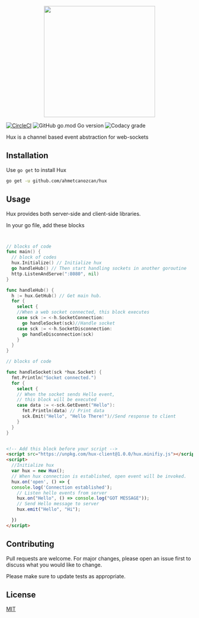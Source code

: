 <p align="center">
  <a ">
    <img
      src="http://ahmetcanozcan.github.io/assets/img/huxlogo.png"
      width="300"
    />
  </a>
</p>

[![CircleCI](https://img.shields.io/circleci/build/github/circleci/circleci-docs?style=flat-square)](http://https://circleci.com/gh/ahmetcanozcan/hux) ![GitHub go.mod Go version](https://img.shields.io/github/go-mod/go-version/ahmetcanozcan/hux?style=flat-square) ![Codacy grade](https://img.shields.io/codacy/grade/2b1934e3704e44069f7a5c6e89afeca0?style=flat-square)

Hux is a channel based event abstraction for web-sockets

## Installation

Use `go get`  to install  Hux

```bash
go get -u github.com/ahmetcanozcan/hux
```

## Usage

Hux provides both server-side and client-side libraries.

In your go file, add these blocks
```go


// blocks of code
func main() {
  // block of codes
  hux.Initialize() // Initialize hux
  go handleHub() // Then start handling sockets in another goroutine
  http.ListenAndServe(":8080", nil)
}

func handleHub() {
  h := hux.GetHub() // Get main hub.
  for {
    select {
    //When a web socket connected, this block executes
    case sck := <-h.SocketConnection: 
      go handleSocket(sck)//Handle socket
    case sck := <-h.SocketDisconnection:
      go handleDisconnection(sck)
    }
  }
}

// blocks of code

func handleSocket(sck *hux.Socket) {
  fmt.Println("Socket connected.")
  for {
    select {
    // When the socket sends Hello event,
    // this block will be executed
    case data := <-sck.GetEvent("Hello"):
      fmt.Println(data) // Print data
      sck.Emit("Hello", "Hello There!")//Send response to client
    }
  }
}


```

```html

<!-- Add this block before your script -->
<script src="https://unpkg.com/hux-client@1.0.0/hux.minifiy.js"></script>
<script>
  //Initialize hux 
  var hux = new Hux();
  // When hux connection is established, open event will be invoked.
  hux.on('open', () => {
  console.log('Connection established');
    // Listen hello events from server
    hux.on("Hello", () => console.log("GOT MESSAGE"));
    // Send Hello message to server
    hux.emit("Hello", "Hi");

  })
</script>
```


## Contributing
Pull requests are welcome. For major changes, please open an issue first to discuss what you would like to change.

Please make sure to update tests as appropriate.

## License
[MIT](https://choosealicense.com/licenses/mit/)